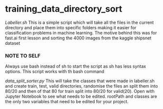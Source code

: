 # training_data_directory_sort
*Labeller.sh*
This is a simple script which will take all the files in the current directory and place them into specific folders making it easier for classification problems in machine learning. The motive behind this was for fast.ai first lesson and sorting the 4000 images from the kaggle shipsnet dataset

### NOTE TO SELF
Always use bash instead of sh to start the script as sh has less syntax options. This script works with th bash command

*data_split_sorter.py*
This will take the classes that were made in labeller.sh and create train, test, valid directories, randomise the files an split them into 80/20 and then of that 80 for train split into 80/20 for valid(20). Open with Jupyter Notebook to see what needs to be edited. rootPath and classes are the only two variables that need to be edited for your project.
